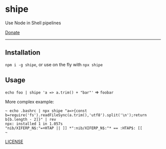 # shipe

Use Node in Shell pipelines

[Donate](https://ko-fi.com/zacanger)

--------

## Installation

`npm i -g shipe`, or use on the fly with `npx shipe`

## Usage

`echo foo | shipe 'a => a.trim() + "bar"'` => `foobar`

More complex example:

```shell
~ echo .bashrc | npx shipe "a=>{const b=require('fs').readFileSync(a.trim(),'utf8').split('\n');return b[b.length - 2]}" | rev
npx: installed 1 in 1.057s
"nib/XIFERP_N$:"=+HTAP || ]] *":nib/XIFERP_N$:"* == :HTAP$: [[
~ 
```

[LICENSE](./LICENSE.md)
